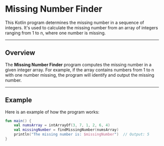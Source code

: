 # Missing Number Finder

This Kotlin program determines the missing number in a sequence of integers. It's used to calculate the missing number from an array of integers ranging from 1 to n, where one number is missing.

---

## Overview

The **Missing Number Finder** program computes the missing number in a given integer array. For example, if the array contains numbers from 1 to n with one number missing, the program will identify and output the missing number.

---
## Example

Here is an example of how the program works:

```kotlin
fun main() {
    val numsArray = intArrayOf(3, 7, 1, 2, 6, 4)
    val missingNumber = findMissingNumber(numsArray)
    println("The missing number is: $missingNumber")  // Output: 5
}

